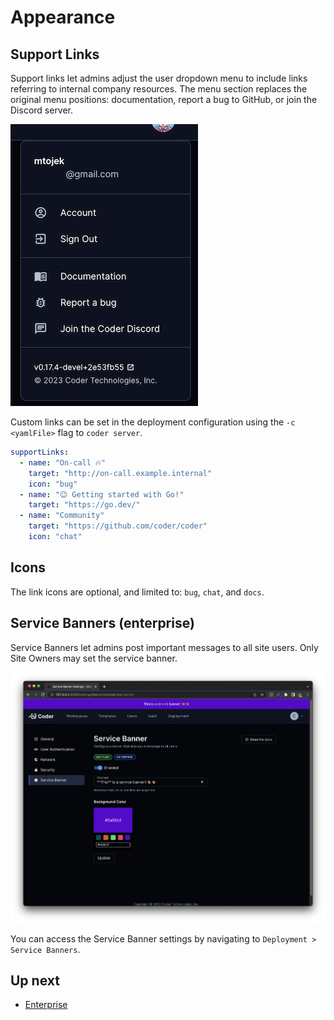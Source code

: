 # Appearance

## Support Links

Support links let admins adjust the user dropdown menu to include links referring to internal company resources. The menu section replaces the original menu positions: documentation, report a bug to GitHub, or join the Discord server.

![support links](../images/admin/support-links.png)

Custom links can be set in the deployment configuration using the `-c <yamlFile>`
flag to `coder server`.

```yaml
supportLinks:
  - name: "On-call 🔥"
    target: "http://on-call.example.internal"
    icon: "bug"
  - name: "😉 Getting started with Go!"
    target: "https://go.dev/"
  - name: "Community"
    target: "https://github.com/coder/coder"
    icon: "chat"
```

## Icons

The link icons are optional, and limited to: `bug`, `chat`, and `docs`.

## Service Banners (enterprise)

Service Banners let admins post important messages to all site users. Only Site Owners may set the service banner.

![service banners](../images/admin/service-banners.png)

You can access the Service Banner settings by navigating to
`Deployment > Service Banners`.

## Up next

- [Enterprise](../enterprise.md)
